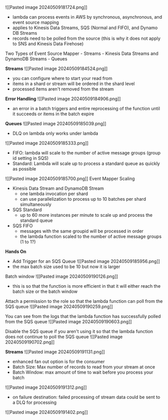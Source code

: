 ![[Pasted image 20240509181724.png]]
- lambda can process events in AWS by synchronous, asynchronous, and event source mapping
- applies to Kinesis Data Streams, SQS (Normal and FIFO), and Dynamo DB Streams
- records need to be polled from the source (this is why it does not apply to SNS and Kinesis Data Firehose)

Two Types of Event Source Mapper
	- Streams
		- Kinesis Data Streams and DynamoDB Streams
	- Queues

**Streams**
![[Pasted image 20240509184524.png]]
- you can configure where to start your read from
- items in a shard or stream will be ordered in the shard level
- processed items aren't removed from the stream

**Error Handling**
![[Pasted image 20240509184906.png]]
- an error in a batch triggers and entire reprocessing of the function until it succeeds or items in the batch expire

**Queues**
![[Pasted image 20240509185039.png]]
- DLQ on lambda only works under lambda

![[Pasted image 20240509185333.png]]
- FIFO: lambda will scale to the number of active message groups (group id setting in SQS)
- Standard: Lambda will scale up to process a standard queue as quickly as possible

![[Pasted image 20240509185700.png]]
Event Mapper Scaling
- Kinesis Data Stream and DynamoDB Stream
	- one lambda invocation per shard
	- can use parallelization to process up to 10 batches per shard simultaneously
- SQS Standard
	- up to 60 more instances per minute to scale up and process the standard queue
- SQS FIFO
	- messages with the same groupid will be processed in order
	- the lambda function scaled to the number of active message groups (1 to 1?)

**Hands On**
- Add Trigger for an SQS Queue
![[Pasted image 20240509185956.png]]
- the max batch size used to be 10 but now it is larger

Batch window
![[Pasted image 20240509190126.png]]
- this is so that the function is more efficient in that it will either reach the batch size or the batch window

Attach a permission to the role so that the lambda function can poll from the SQS queue
![[Pasted image 20240509190259.png]]

You can see from the logs that the lambda function has successfully polled from the SQS queue
![[Pasted image 20240509190603.png]]

Disable the SQS queue if you aren't using it so that the lambda function does not continue to poll the SQS queue
![[Pasted image 20240509190702.png]]

**Streams**
![[Pasted image 20240509191131.png]]
- enhanced fan out option is for the consumer
- Batch Size: Max number of records to read from your stream at once
- Batch Window: max amount of time to wait before you process your batch

![[Pasted image 20240509191312.png]]
- on failure destination: failed processing of stream data could be sent to a DLQ for processing

![[Pasted image 20240509191402.png]]
